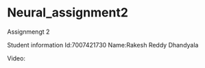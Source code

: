 # Neural_assignment2
Assignmengt 2

Student information 
Id:7007421730 
Name:Rakesh Reddy Dhandyala 

Video:
